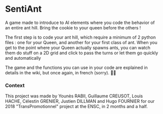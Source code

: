 # SentiAnt

A game made to introduce to AI elements where you code the behavior of an entire ant hill. Bring the cookie to your queen before the others !

The first step is to code your ant hill, which require a minimum of 2 python files : one for your Queen, and another for your first class of ant. When you get to the point where your Queen actually spawns ants, you can watch them do stuff on a 2D grid and click to pass the turns or let them go quickly and automatically 

The game and the functions you can use in your code are explained in details in the wiki, but once again, in french (sorry).
🍪🐜  


### Context

This project was made by Younès RABII, Guillaume CREUSOT, Louis HACHE, Célestin GRENIER, Justien DILLMAN and Hugo FOURNIER for our 2018 "TransPromotionnel" project at the ENSC, in 2 months and a half.
